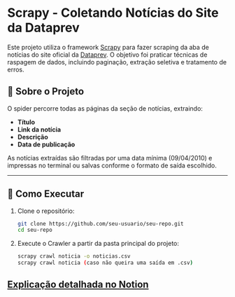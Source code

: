 # Scrapy - Coletando Notícias do Site da Dataprev

Este projeto utiliza o framework [Scrapy](https://scrapy.org/) para fazer scraping da aba de notícias do site oficial da [Dataprev](https://www.dataprev.gov.br/). O objetivo foi praticar técnicas de raspagem de dados, incluindo paginação, extração seletiva e tratamento de erros.

## 📌 Sobre o Projeto

O spider percorre todas as páginas da seção de notícias, extraindo:
- **Título**
- **Link da notícia**
- **Descrição**
- **Data de publicação**

As notícias extraídas são filtradas por uma data mínima (09/04/2010) e impressas no terminal ou salvas conforme o formato de saída escolhido.

---

## 🚀 Como Executar

1. Clone o repositório:
   ```bash
   git clone https://github.com/seu-usuario/seu-repo.git
   cd seu-repo
2. Execute o Crawler a partir da pasta principal do projeto:
   ```bash
   scrapy crawl noticia -o noticias.csv
   scrapy crawl noticia (caso não queira uma saída em .csv)

## [Explicação detalhada no Notion](https://www.notion.so/Web-Crawling-Web-Scraping-1dc2ff4aeac78059bfe7c6b77784e003)
